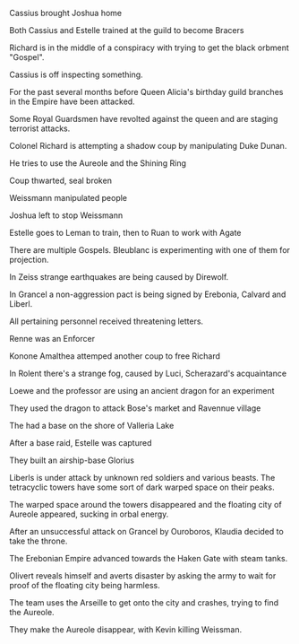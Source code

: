 

Cassius brought Joshua home

Both Cassius and Estelle trained at the guild to become Bracers 

Richard is in the middle of a conspiracy with trying to get the black orbment "Gospel".

Cassius is off inspecting something.

For the past several months before Queen Alicia's birthday
guild branches in the Empire have been attacked.

Some Royal Guardsmen have revolted against the queen and are staging terrorist attacks.

Colonel Richard is attempting a shadow coup by manipulating Duke Dunan.

He tries to use the Aureole and the Shining Ring

Coup thwarted, seal broken

Weissmann manipulated people

Joshua left to stop Weissmann

Estelle goes to Leman to train, then to Ruan to work with Agate

There are multiple Gospels. Bleublanc is experimenting with one of them for projection.

In Zeiss strange earthquakes are being caused by Direwolf.

In Grancel a non-aggression pact is being signed by Erebonia, Calvard and Liberl.

All pertaining personnel received threatening letters.

Renne was an Enforcer

Konone Amalthea attemped another coup to free Richard

In Rolent there's a strange fog, caused by Luci, Scherazard's acquaintance

Loewe and the professor are using an ancient dragon for an experiment

They used the dragon to attack Bose's market and Ravennue village

The had a base on the shore of Valleria Lake

After a base raid, Estelle was captured

They built an airship-base Glorius

Liberls is under attack by unknown red soldiers and various beasts. The tetracyclic towers have some sort of dark warped space on their peaks.

The warped space around the towers disappeared and the floating city of Aureole appeared, sucking in orbal energy.

After an unsuccessful attack on Grancel by Ouroboros, Klaudia decided to take the throne.

The Erebonian Empire advanced towards the Haken Gate with steam tanks.

Olivert reveals himself and averts disaster by asking the army to wait for proof of the floating city being harmless.

The team uses the Arseille to get onto the city and crashes, trying to find the Aureole.

They make the Aureole disappear, with Kevin killing Weissman.